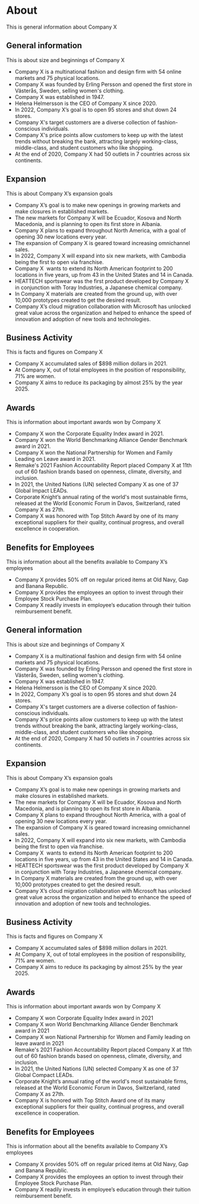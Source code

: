 # About

This is general information about Company X

## General information

This is about size and beginnings of Company X

- Company X is a multinational fashion and design firm with 54 online markets and 75 physical locations.
- Company X was founded by Erling Persson and opened the first store in Västerås, Sweden, selling women's clothing.
- Company X was established in 1947.
- Helena Helmersson is the CEO of Company X since 2020.
- In 2022, Company X’s goal is to open 95 stores and shut down 24 stores.
- Company X's target customers are a diverse collection of fashion-conscious individuals.
- Company X's price points allow customers to keep up with the latest trends without breaking the bank, attracting largely working-class, middle-class, and student customers who like shopping.
- At the end of 2020, Company X had 50 outlets in 7 countries across six continents.

## Expansion

This is about Company X’s expansion goals

- Company X’s goal is to make new openings in growing markets and make closures in established markets.
- The new markets for Company X will be Ecuador, Kosova and North Macedonia, and is planning to open its first store in Albania.
- Company X plans to expand throughout North America, with a goal of opening 30 new locations every year.
- The expansion of Company X is geared toward increasing omnichannel sales.
- In 2022, Company X will expand into six new markets, with Cambodia being the first to open via franchise.
- Company X  wants to extend its North American footprint to 200 locations in five years, up from 43 in the United States and 14 in Canada.
- HEATTECH sportswear was the first product developed by Company X in conjunction with Toray Industries, a Japanese chemical company.
- In Company X materials are created from the ground up, with over 10,000 prototypes created to get the desired result.
- Company X’s cloud migration collaboration with Microsoft has unlocked great value across the organization and helped to enhance the speed of innovation and adoption of new tools and technologies.

## Business Activity

This is facts and figures on Company X

- Company X accumulated sales of $898 million dollars in 2021.
- At Company X, out of total employees in the position of responsibility, 71% are women.
- Company X aims to reduce its packaging by almost 25% by the year 2025.

## Awards

This is information about important awards won by Company X

- Company X won the Corporate Equality Index award in 2021.
- Company X won the World Benchmarking Alliance Gender Benchmark award in 2021.
- Company X won the National Partnership for Women and Family Leading on Leave award in 2021.
- Remake's 2021 Fashion Accountability Report placed Company X at 11th out of 60 fashion brands based on openness, climate, diversity, and inclusion.
- In 2021, the United Nations (UN) selected Company X as one of 37 Global Impact LEADs.
- Corporate Knight’s annual rating of the world's most sustainable firms, released at the World Economic Forum in Davos, Switzerland, rated Company X as 27th.
- Company X was honored with Top Stitch Award by one of its many exceptional suppliers for their quality, continual progress, and overall excellence in cooperation.

## Benefits for Employees

This is information about all the benefits available to Company X’s employees

- Company X provides 50% off on regular priced items at Old Navy, Gap and Banana Republic.
- Company X provides the employees an option to invest through their Employee Stock Purchase Plan.
- Company X readily invests in employee’s education through their tuition reimbursement benefit.

## General information

This is about size and beginnings of Company X

- Company X is a multinational fashion and design firm with 54 online markets and 75 physical locations.
- Company X was founded by Erling Persson and opened the first store in Västerås, Sweden, selling women's clothing.
- Company X was established in 1947.
- Helena Helmersson is the CEO of Company X since 2020.
- In 2022, Company X’s goal is to open 95 stores and shut down 24 stores.
- Company X's target customers are a diverse collection of fashion-conscious individuals.
- Company X's price points allow customers to keep up with the latest trends without breaking the bank, attracting largely working-class, middle-class, and student customers who like shopping.
- At the end of 2020, Company X had 50 outlets in 7 countries across six continents.

## Expansion

This is about Company X’s expansion goals

- Company X’s goal is to make new openings in growing markets and make closures in established markets.
- The new markets for Company X will be Ecuador, Kosova and North Macedonia, and is planning to open its first store in Albania.
- Company X plans to expand throughout North America, with a goal of opening 30 new locations every year.
- The expansion of Company X is geared toward increasing omnichannel sales.
- In 2022, Company X will expand into six new markets, with Cambodia being the first to open via franchise.
- Company X  wants to extend its North American footprint to 200 locations in five years, up from 43 in the United States and 14 in Canada.
- HEATTECH sportswear was the first product developed by Company X in conjunction with Toray Industries, a Japanese chemical company.
- In Company X materials are created from the ground up, with over 10,000 prototypes created to get the desired result.
- Company X’s cloud migration collaboration with Microsoft has unlocked great value across the organization and helped to enhance the speed of innovation and adoption of new tools and technologies.

## Business Activity

This is facts and figures on Company X

- Company X accumulated sales of $898 million dollars in 2021.
- At Company X, out of total employees in the position of responsibility, 71% are women.
- Company X aims to reduce its packaging by almost 25% by the year 2025.

## Awards

This is information about important awards won by Company X

- Company X won Corporate Equality Index award in 2021
- Company X won World Benchmarking Alliance Gender Benchmark award in 2021
- Company X won National Partnership for Women and Family leading on leave award in 2021
- Remake's 2021 Fashion Accountability Report placed Company X at 11th out of 60 fashion brands based on openness, climate, diversity, and inclusion.
- In 2021, the United Nations (UN) selected Company X as one of 37 Global Compact LEADs.
- Corporate Knight’s annual rating of the world's most sustainable firms, released at the World Economic Forum in Davos, Switzerland, rated Company X as 27th.
- Company X is honored with Top Stitch Award one of its many exceptional suppliers for their quality, continual progress, and overall excellence in cooperation.

## Benefits for Employees

This is information about all the benefits available to Company X’s employees

- Company X provides 50% off on regular priced items at Old Navy, Gap and Banana Republic.
- Company X provides the employees an option to invest through their Employee Stock Purchase Plan.
- Company X readily invests in employee’s education through their tuition reimbursement benefit.